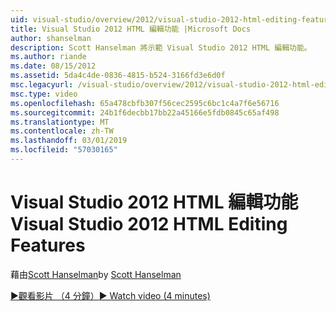 ```yaml
---
uid: visual-studio/overview/2012/visual-studio-2012-html-editing-features
title: Visual Studio 2012 HTML 編輯功能 |Microsoft Docs
author: shanselman
description: Scott Hanselman 將示範 Visual Studio 2012 HTML 編輯功能。
ms.author: riande
ms.date: 08/15/2012
ms.assetid: 5da4c4de-0836-4815-b524-3166fd3e6d0f
msc.legacyurl: /visual-studio/overview/2012/visual-studio-2012-html-editing-features
msc.type: video
ms.openlocfilehash: 65a478cbfb307f56cec2595c6bc1c4a7f6e56716
ms.sourcegitcommit: 24b1f6decbb17bb22a45166e5fdb0845c65af498
ms.translationtype: MT
ms.contentlocale: zh-TW
ms.lasthandoff: 03/01/2019
ms.locfileid: "57030165"
---
```

<a name="visual-studio-2012-html-editing-features"></a><span data-ttu-id="43453-103">Visual Studio 2012 HTML 編輯功能</span><span class="sxs-lookup"><span data-stu-id="43453-103">Visual Studio 2012 HTML Editing Features</span></span>
====================
<span data-ttu-id="43453-104">藉由[Scott Hanselman](https://github.com/shanselman)</span><span class="sxs-lookup"><span data-stu-id="43453-104">by [Scott Hanselman](https://github.com/shanselman)</span></span>

[<span data-ttu-id="43453-105">&#9654;觀看影片 （4 分鐘）</span><span class="sxs-lookup"><span data-stu-id="43453-105">&#9654; Watch video (4 minutes)</span></span>](https://channel9.msdn.com/Blogs/ASP-NET-Site-Videos/visual-studio-2012-html-editing-features)
